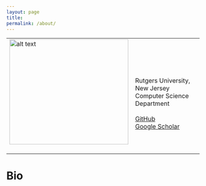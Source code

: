 ```yaml
---
layout: page
title: 
permalink: /about/
---
```




<table><tr><td>
<img src="https://i.imgur.com/2guZweZ.jpg" alt="alt text" width="310px" height="275px" />&nbsp;</td>
<td align="left">
<br />
<br />
Rutgers University, New Jersey
<br />
Computer Science Department
<br />
<br />
<a href="https://github.com/barlowtwin">GitHub</a>
<br />
<a href="https://scholar.google.com/citations?user=vvJ-sZQAAAAJ&hl=en">Google Scholar</a>
 </td>
  </tr>
  </table>
  
  
 <h1> Bio </h1>
 <p> </p>
